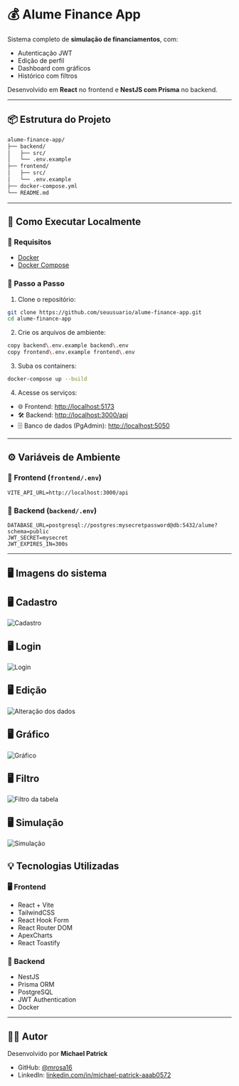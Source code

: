 # 💰 Alume Finance App

Sistema completo de **simulação de financiamentos**, com:

- Autenticação JWT
- Edição de perfil
- Dashboard com gráficos
- Histórico com filtros


Desenvolvido em **React** no frontend e **NestJS com Prisma** no backend.

---

## 📦 Estrutura do Projeto

```bash
alume-finance-app/
├── backend/
│   ├── src/
│   └── .env.example
├── frontend/
│   ├── src/
│   └── .env.example
├── docker-compose.yml
└── README.md
```

---

## 🚀 Como Executar Localmente

### 🔧 Requisitos

- [Docker](https://www.docker.com/)
- [Docker Compose](https://docs.docker.com/compose/)

### 📝 Passo a Passo

1. Clone o repositório:

```bash
git clone https://github.com/seuusuario/alume-finance-app.git
cd alume-finance-app
```

2. Crie os arquivos de ambiente:

```bash
copy backend\.env.example backend\.env
copy frontend\.env.example frontend\.env

```

3. Suba os containers:

```bash
docker-compose up --build
```

4. Acesse os serviços:

- 🌐 Frontend: [http://localhost:5173](http://localhost:5173)
- 🛠️ Backend: [http://localhost:3000/api](http://localhost:3000/api)
- 🗄️ Banco de dados (PgAdmin): [http://localhost:5050](http://localhost:5050)

---

## ⚙️ Variáveis de Ambiente

### 📁 Frontend (`frontend/.env`)

```env
VITE_API_URL=http://localhost:3000/api
```

### 📁 Backend (`backend/.env`)

```env
DATABASE_URL=postgresql://postgres:mysecretpassword@db:5432/alume?schema=public
JWT_SECRET=mysecret
JWT_EXPIRES_IN=300s
```

---

## 🖥️ Imagens do sistema

## 🖥️ Cadastro

![Cadastro](/assets/cadastro.gif)

## 🖥️ Login

![Login](/assets/login.gif)

## 🖥️ Edição

![Alteração dos dados](/assets/edicao-estudante.gif)

## 🖥️ Gráfico

![Gráfico](/assets/graph.gif)

## 🖥️ Filtro

![Filtro da tabela](/assets/filtro.gif)

## 🖥️ Simulação

![Simulação](/assets/simulacao.gif)

## 💡 Tecnologias Utilizadas

### 🖥️ Frontend

- React + Vite
- TailwindCSS
- React Hook Form
- React Router DOM
- ApexCharts
- React Toastify

### 🧠 Backend

- NestJS
- Prisma ORM
- PostgreSQL
- JWT Authentication
- Docker

---

## 👨‍💼 Autor

Desenvolvido por **Michael Patrick**

- GitHub: [@mrosa16](https://github.com/mrosa16)
- LinkedIn: [linkedin.com/in/michael-patrick-aaab0572](https://www.linkedin.com/in/michael-patrick-aaab0572/)
